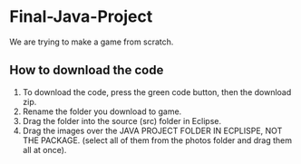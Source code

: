 # Final-Java-Project


We are trying to make a game from scratch.

## How to download the code
1. To download the code, press the green code button, then the download zip. 
2. Rename the folder you download to game. 
3. Drag the folder into the source (src) folder in Eclipse. 
4. Drag the images over the JAVA PROJECT FOLDER IN ECPLISPE, NOT THE PACKAGE. (select all of them from the photos folder and drag them all at once).

